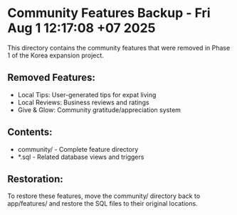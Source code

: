 # Community Features Backup - Fri Aug  1 12:17:08 +07 2025

This directory contains the community features that were removed in Phase 1 of the Korea expansion project.

## Removed Features:
- Local Tips: User-generated tips for expat living
- Local Reviews: Business reviews and ratings  
- Give & Glow: Community gratitude/appreciation system

## Contents:
- community/ - Complete feature directory
- *.sql - Related database views and triggers

## Restoration:
To restore these features, move the community/ directory back to app/features/ and restore the SQL files to their original locations.

